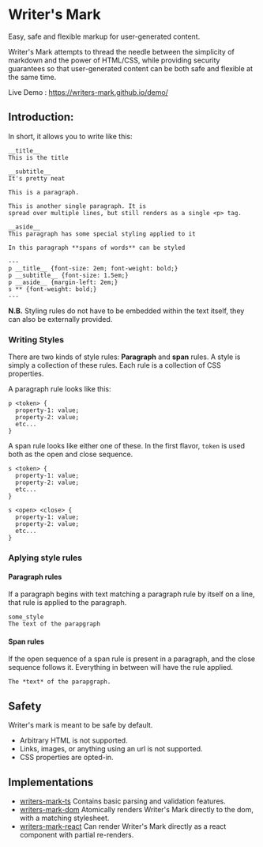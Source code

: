 # Writer's Mark

Easy, safe and flexible markup for user-generated content.

Writer's Mark attempts to thread the needle between the simplicity of markdown and the power of HTML/CSS, while providing security guarantees so that user-generated content can be both safe and flexible at the same time.

Live Demo : https://writers-mark.github.io/demo/

## Introduction:

In short, it allows you to write like this:

```
__title__
This is the title

__subtitle__
It's pretty neat

This is a paragraph.

This is another single paragraph. It is
spread over multiple lines, but still renders as a single <p> tag.

__aside__
This paragraph has some special styling applied to it

In this paragraph **spans of words** can be styled

---
p __title__ {font-size: 2em; font-weight: bold;}
p __subtitle__ {font-size: 1.5em;}
p __aside__ {margin-left: 2em;}
s ** {font-weight: bold;}
---
```

**N.B.** Styling rules do not have to be embedded within the text itself, they can also be externally provided.

### Writing Styles

There are two kinds of style rules: **Paragraph** and **span** rules. A style is simply a collection of these rules. Each rule is a collection of CSS properties.

A paragraph rule looks like this:

```
p <token> {
  property-1: value;
  property-2: value;
  etc...
}
```

A span rule looks like either one of these. In the first flavor, `token` is used both as the open and close sequence.
```
s <token> {
  property-1: value;
  property-2: value;
  etc...
}

s <open> <close> {
  property-1: value;
  property-2: value;
  etc...
}
```

### Aplying style rules

#### Paragraph rules
If a paragraph begins with text matching a paragraph rule by itself on a line, that rule is applied to the paragraph.
```
some_style
The text of the parapgraph
```

#### Span rules

If the open sequence of a span rule is present in a paragraph, and the close sequence follows it. Everything in between will have the rule applied.

```
The *text* of the parapgraph.
```

## Safety

Writer's mark is meant to be safe by default.

* Arbitrary HTML is not supported.
* Links, images, or anything using an url is not supported.
* CSS properties are opted-in.

## Implementations

* [writers-mark-ts](https://github.com/writers-mark/writers-mark-ts) Contains basic parsing and validation features.
* [writers-mark-dom](https://github.com/writers-mark/writers-mark-dom) Atomically renders Writer's Mark directly to the dom, with a matching stylesheet.
* [writers-mark-react](https://github.com/writers-mark/writers-mark-react) Can render Writer's Mark directly as a react component with partial re-renders.
